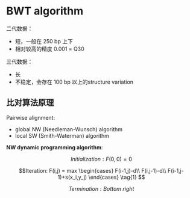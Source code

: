 # BWT algorithm

二代数据：

- 短，一般在 250 bp 上下
- 相对较高的精度 0.001 = Q30

三代数据：

- 长
- 不稳定，会存在 100 bp 以上的structure variation

## 比对算法原理

Pairwise alignment:

- global NW (Needleman-Wunsch) algorithm
- local SW (Smith-Waterman) algorithm

**NW dynamic programming algorithm**:

$$Initialization : F(0,0)=0$$

$$Iteration: F(i,j) = max
\begin{cases}
        F(i-1,j)-d\\
        F(i,j-1)-d\\
        F(i-1,j-1)+s(x_i,y_j)
\end{cases}
\tag{1}
$$

$$Termination: Bottom\ right$$
